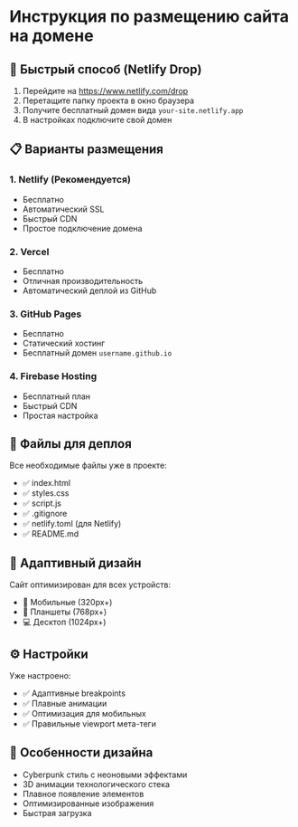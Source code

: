 # Инструкция по размещению сайта на домене

## 🚀 Быстрый способ (Netlify Drop)

1. Перейдите на https://www.netlify.com/drop
2. Перетащите папку проекта в окно браузера
3. Получите бесплатный домен вида `your-site.netlify.app`
4. В настройках подключите свой домен

## 📋 Варианты размещения

### 1. Netlify (Рекомендуется)
- Бесплатно
- Автоматический SSL
- Быстрый CDN
- Простое подключение домена

### 2. Vercel
- Бесплатно
- Отличная производительность
- Автоматический деплой из GitHub

### 3. GitHub Pages
- Бесплатно
- Статический хостинг
- Бесплатный домен `username.github.io`

### 4. Firebase Hosting
- Бесплатный план
- Быстрый CDN
- Простая настройка

## 📁 Файлы для деплоя

Все необходимые файлы уже в проекте:
- ✅ index.html
- ✅ styles.css
- ✅ script.js
- ✅ .gitignore
- ✅ netlify.toml (для Netlify)
- ✅ README.md

## 📱 Адаптивный дизайн

Сайт оптимизирован для всех устройств:
- 📱 Мобильные (320px+)
- 📱 Планшеты (768px+)
- 💻 Десктоп (1024px+)

## ⚙️ Настройки

Уже настроено:
- ✅ Адаптивные breakpoints
- ✅ Плавные анимации
- ✅ Оптимизация для мобильных
- ✅ Правильные viewport мета-теги

## 🎨 Особенности дизайна

- Cyberpunk стиль с неоновыми эффектами
- 3D анимации технологического стека
- Плавное появление элементов
- Оптимизированные изображения
- Быстрая загрузка

